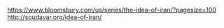 

https://www.bloomsbury.com/us/series/the-idea-of-iran/?pagesize=100
http://soudavar.org/idea-of-iran/